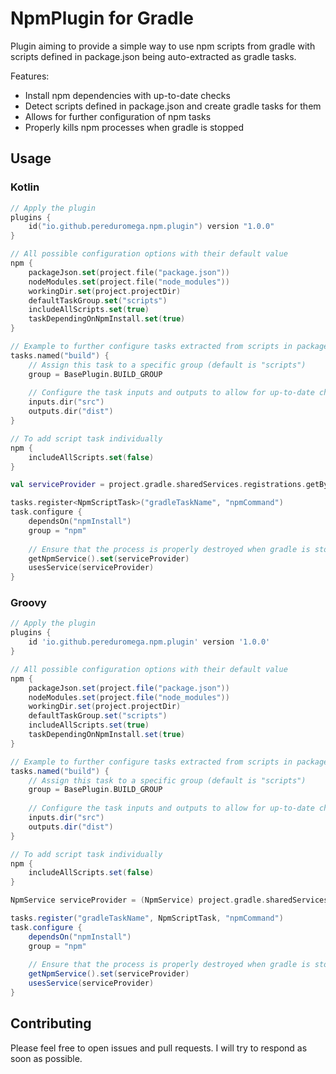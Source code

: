 # NpmPlugin for Gradle

Plugin aiming to provide a simple way to use npm scripts from gradle with scripts defined in package.json being
auto-extracted as gradle tasks.

Features:
* Install npm dependencies with up-to-date checks
* Detect scripts defined in package.json and create gradle tasks for them
* Allows for further configuration of npm tasks
* Properly kills npm processes when gradle is stopped

## Usage

### Kotlin
```kotlin
// Apply the plugin
plugins {
    id("io.github.pereduromega.npm.plugin") version "1.0.0"
}

// All possible configuration options with their default value
npm {
    packageJson.set(project.file("package.json"))
    nodeModules.set(project.file("node_modules"))
    workingDir.set(project.projectDir)
    defaultTaskGroup.set("scripts")
    includeAllScripts.set(true)
    taskDependingOnNpmInstall.set(true)
}

// Example to further configure tasks extracted from scripts in package.json
tasks.named("build") {
    // Assign this task to a specific group (default is "scripts")
    group = BasePlugin.BUILD_GROUP
    
    // Configure the task inputs and outputs to allow for up-to-date checks
    inputs.dir("src")
    outputs.dir("dist")
}

// To add script task individually
npm {
    includeAllScripts.set(false)
}

val serviceProvider = project.gradle.sharedServices.registrations.getByName("npmService") as NpmService

tasks.register<NpmScriptTask>("gradleTaskName", "npmCommand")
task.configure {
    dependsOn("npmInstall")
    group = "npm"
    
    // Ensure that the process is properly destroyed when gradle is stopped
    getNpmService().set(serviceProvider)
    usesService(serviceProvider)
}
```
### Groovy
```groovy
// Apply the plugin
plugins {
    id 'io.github.pereduromega.npm.plugin' version '1.0.0'
}

// All possible configuration options with their default value
npm {
    packageJson.set(project.file("package.json"))
    nodeModules.set(project.file("node_modules"))
    workingDir.set(project.projectDir)
    defaultTaskGroup.set("scripts")
    includeAllScripts.set(true)
    taskDependingOnNpmInstall.set(true)
}

// Example to further configure tasks extracted from scripts in package.json
tasks.named("build") {
    // Assign this task to a specific group (default is "scripts")
    group = BasePlugin.BUILD_GROUP
    
    // Configure the task inputs and outputs to allow for up-to-date checks
    inputs.dir("src")
    outputs.dir("dist")
}

// To add script task individually
npm {
    includeAllScripts.set(false)
}

NpmService serviceProvider = (NpmService) project.gradle.sharedServices.registrations.getByName("npmService")

tasks.register("gradleTaskName", NpmScriptTask, "npmCommand")
task.configure {
    dependsOn("npmInstall")
    group = "npm"
    
    // Ensure that the process is properly destroyed when gradle is stopped
    getNpmService().set(serviceProvider)
    usesService(serviceProvider)
}
```

## Contributing
Please feel free to open issues and pull requests. I will try to respond as soon as possible.